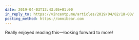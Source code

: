 ```yaml
---
date: 2019-04-03T12:43:05+01:00
in_reply_to: https://vincentp.me/articles/2019/04/02/18-00/
posting_method: https://omnibear.com
---
```


Really enjoyed reading this—looking forward to more!
